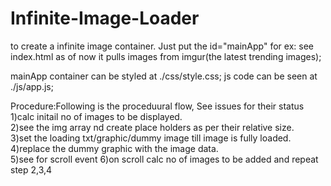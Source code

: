 # Infinite-Image-Loader

to create a infinite image container.
Just put the id="mainApp" for ex: see index.html
as of now it pulls images from imgur(the latest trending images);

mainApp container can be styled at ./css/style.css;
js code can be seen at ./js/app.js;

Procedure:Following is the proceduural flow, See issues for their status <br>
1)calc initail no of images to be displayed. <br>
2)see the img array nd create place holders as per their relative size. <br>
3)set the loading txt/graphic/dummy image till image is fully loaded. <br>
4)replace the dummy graphic with the image data. <br>
5)see for scroll event
6)on scroll calc no of images to be added and repeat step 2,3,4

